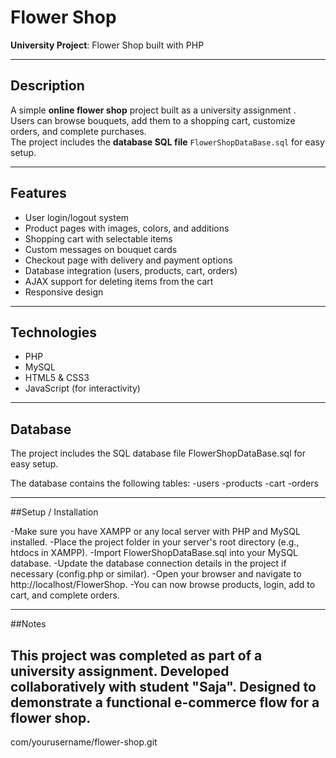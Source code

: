 # Flower Shop

**University Project**: Flower Shop built with PHP

---

## Description

A simple **online flower shop** project built as a university assignment .  
Users can browse bouquets, add them to a shopping cart, customize orders, and complete purchases.  
The project includes the **database SQL file** `FlowerShopDataBase.sql` for easy setup.

---

## Features

- User login/logout system
- Product pages with images, colors, and additions
- Shopping cart with selectable items
- Custom messages on bouquet cards
- Checkout page with delivery and payment options
- Database integration (users, products, cart, orders)
- AJAX support for deleting items from the cart
- Responsive design

---

## Technologies

- PHP
- MySQL
- HTML5 & CSS3
- JavaScript (for interactivity)

---

## Database

The project includes the SQL database file FlowerShopDataBase.sql for easy setup.

The database contains the following tables:
-users
-products
-cart
-orders

---

##Setup / Installation

-Make sure you have XAMPP or any local server with PHP and MySQL installed.
-Place the project folder in your server's root directory (e.g., htdocs in XAMPP).
-Import FlowerShopDataBase.sql into your MySQL database.
-Update the database connection details in the project if necessary (config.php or similar).
-Open your browser and navigate to http://localhost/FlowerShop.
-You can now browse products, login, add to cart, and complete orders.

---

##Notes

This project was completed as part of a university assignment.
Developed collaboratively with student "Saja".
Designed to demonstrate a functional e-commerce flow for a flower shop.
---
com/yourusername/flower-shop.git
